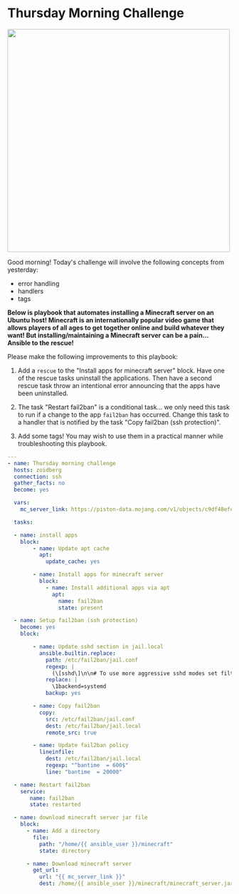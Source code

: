 # Thursday Morning Challenge

<img src="https://geekflare.com/wp-content/uploads/2021/10/minecraft-hosting-vultr.png" width="500"/>

Good morning! Today's challenge will involve the following concepts from yesterday:

- error handling
- handlers
- tags

**Below is playbook that automates installing a Minecraft server on an Ubuntu host! Minecraft is an internationally popular video game that allows players of all ages to get together online and build whatever they want! But installing/maintaining a Minecraft server can be a pain... Ansible to the rescue!**

Please make the following improvements to this playbook:

1. Add a `rescue` to the "Install apps for minecraft server" block. Have one of the rescue tasks uninstall the applications. Then have a second rescue task throw an intentional error announcing that the apps have been uninstalled.

0. The task "Restart fail2ban" is a conditional task... we only need this task to run if a change to the app `fail2ban` has occurred. Change this task to a handler that is notified by the task "Copy fail2ban (ssh protection)".

0. Add some tags! You may wish to use them in a practical manner while troubleshooting this playbook. 

```yaml
---
- name: Thursday morning challenge
  hosts: zoidberg
  connection: ssh
  gather_facts: no
  become: yes

  vars:
    mc_server_link: https://piston-data.mojang.com/v1/objects/c9df48efed58511cdd0213c56b9013a7b5c9ac1f/server.jar

  tasks:

  - name: install apps
    block:
        - name: Update apt cache
          apt:
            update_cache: yes

        - name: Install apps for minecraft server
          block:
            - name: Install additional apps via apt
              apt:
                name: fail2ban
                state: present

  - name: Setup fail2ban (ssh protection)
    become: yes
    block:

        - name: Update sshd section in jail.local
          ansible.builtin.replace:
            path: /etc/fail2ban/jail.conf
            regexp: |
              (\[sshd\]\n\n# To use more aggressive sshd modes set filter parameter "mode" in jail.local:\n# normal \(default\), ddos, extra or aggressive \(combines all\).\n# See "tests/files/logs/sshd" or "filter.d/sshd.conf" for usage example and details.\n#mode   = normal\nport    = ssh\n)logpath = %\(sshd_log\)s\nbackend = %\(sshd_backend\)s
            replace: |
              \1backend=systemd
            backup: yes

        - name: Copy fail2ban
          copy:
            src: /etc/fail2ban/jail.conf
            dest: /etc/fail2ban/jail.local
            remote_src: true

        - name: Update fail2ban policy
          lineinfile:
            dest: /etc/fail2ban/jail.local
            regexp: "^bantime  = 600$"
            line: "bantime  = 20000"

  - name: Restart fail2ban
    service:
       name: fail2ban
       state: restarted

  - name: download minecraft server jar file
    block:
      - name: Add a directory
        file:
          path: "/home/{{ ansible_user }}/minecraft"
          state: directory

      - name: Download minecraft server
        get_url:
          url: "{{ mc_server_link }}"
          dest: /home/{{ ansible_user }}/minecraft/minecraft_server.jar
```
